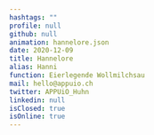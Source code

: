 ```yaml
---
hashtags: ""
profile: null
github: null
animation: hannelore.json
date: 2020-12-09
title: Hannelore
alias: Hanni
function: Eierlegende Wollmilchsau
mail: hello@appuio.ch
twitter: APPUiO_Huhn
linkedin: null
isClosed: true
isOnline: true
---
```


